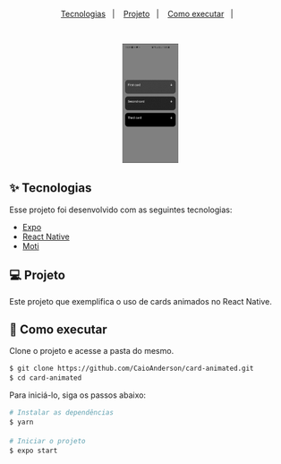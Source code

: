 <p align="center">
  <a href="#-tecnologias">Tecnologias</a>&nbsp;&nbsp;&nbsp;|&nbsp;&nbsp;&nbsp;
  <a href="#-projeto">Projeto</a>&nbsp;&nbsp;&nbsp;|&nbsp;&nbsp;&nbsp;
  <a href="#-como-executar">Como executar</a>&nbsp;&nbsp;&nbsp;|&nbsp;&nbsp;&nbsp;
</p>

<br>

<p align="center">
<img src=".github/image.gif" width="20%">
</p
  
<br>
  
## ✨ Tecnologias

Esse projeto foi desenvolvido com as seguintes tecnologias:

- [Expo](https://docs.expo.io)
- [React Native](https://www.typescriptlang.org)
- [Moti](https://moti.fyi)

## 💻 Projeto

Este projeto que exemplifica o uso de cards animados no React Native.
  
## 🚀 Como executar

Clone o projeto e acesse a pasta do mesmo.

```bash
$ git clone https://github.com/CaioAnderson/card-animated.git
$ cd card-animated
```

Para iniciá-lo, siga os passos abaixo:
```bash
# Instalar as dependências
$ yarn

# Iniciar o projeto
$ expo start
```


